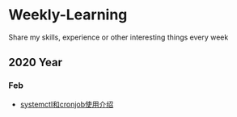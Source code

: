 # Weekly-Learning

Share my skills, experience or other interesting things every week

## 2020 Year

### Feb

- [systemctl和cronjob使用介绍](./2020/02/systemctl-crontab.md)
